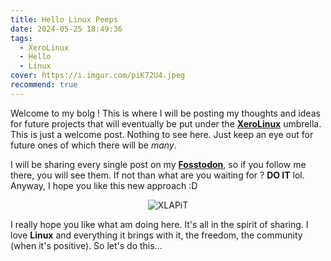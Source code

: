 ```yaml
---
title: Hello Linux Peeps
date: 2024-05-25 18:49:36
tags:
  - XeroLinux
  - Hello
  - Linux
cover: https://i.imgur.com/piK72U4.jpeg
recommend: true
---
```


Welcome to my bolg ! This is where I will be posting my thoughts and ideas for future projects that will eventually be put under the [**XeroLinux**](https://xerolinux.xyz) umbrella. This is just a welcome post. Nothing to see here. Just keep an eye out for future ones of which there will be _many_.

I will be sharing every single post on my [**Fosstodon**](https://fosstodon.org/@XeroLinux), so if you follow me there, you will see them. If not than what are you waiting for ? **DO IT** lol. Anyway, I hope you like this new approach :D

<div align="center">

![XLAPiT](https://i.imgur.com/JuWceYE.png)

</div>

I really hope you like what am doing here. It's all in the spirit of sharing. I love **Linux** and everything it brings with it, the freedom, the community (when it's positive). So let's do this...
